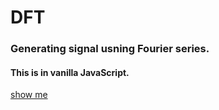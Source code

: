 # DFT
### Generating signal usning Fourier series.
#### This is in vanilla JavaScript.
[show me](https://suhelmakkad.github.io/DFT/)
